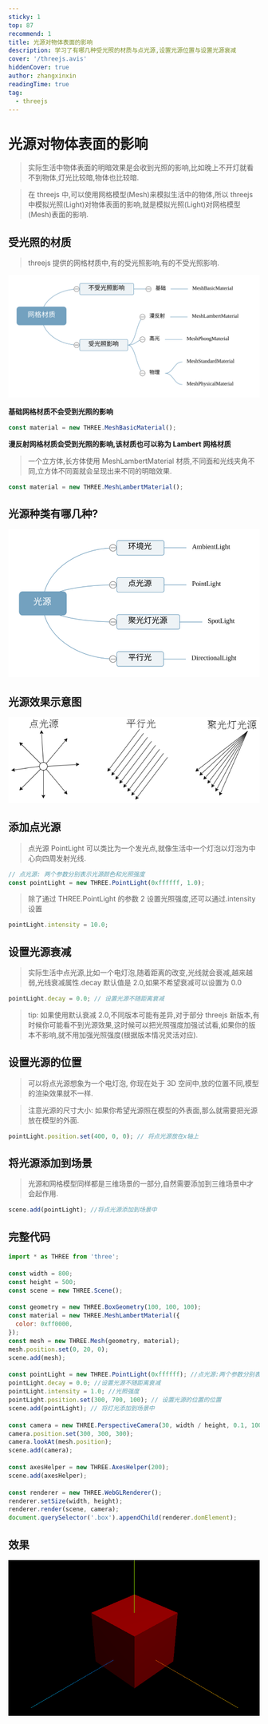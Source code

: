 ```yaml
---
sticky: 1
top: 87
recommend: 1
title: 光源对物体表面的影响
description: 学习了有哪几种受光照的材质与点光源,设置光源位置与设置光源衰减
cover: '/threejs.avis'
hiddenCover: true
author: zhangxinxin
readingTime: true
tag:
  - threejs
---
```


# 光源对物体表面的影响

> 实际生活中物体表面的明暗效果是会收到光照的影响,比如晚上不开灯就看不到物体,灯光比较暗,物体也比较暗.

> 在 threejs 中,可以使用网格模型(Mesh)来模拟生活中的物体,所以 threejs 中模拟光照(Light)对物体表面的影响,就是模拟光照(Light)对网格模型(Mesh)表面的影响.

## 受光照的材质

> threejs 提供的网格材质中,有的受光照影响,有的不受光照影响.

![](../public/threejs/网格材质.svg)

**基础网格材质不会受到光照的影响**

```js
const material = new THREE.MeshBasicMaterial();
```

**漫反射网格材质会受到光照的影响,该材质也可以称为 Lambert 网格材质**

> 一个立方体,长方体使用 MeshLambertMaterial 材质,不同面和光线夹角不同,立方体不同面就会呈现出来不同的明暗效果.

```js
const material = new THREE.MeshLambertMaterial();
```

## 光源种类有哪几种?

![](../public/threejs/光源.svg)

## 光源效果示意图

![](../public/threejs/光源示意图.png)

## 添加点光源

> 点光源 PointLight 可以类比为一个发光点,就像生活中一个灯泡以灯泡为中心向四周发射光线.

```js
// 点光源: 两个参数分别表示光源颜色和光照强度
const pointLight = new THREE.PointLight(0xffffff, 1.0);
```

> 除了通过 THREE.PointLight 的参数 2 设置光照强度,还可以通过.intensity 设置

```js
pointLight.intensity = 10.0;
```

## 设置光源衰减

> 实际生活中点光源,比如一个电灯泡,随着距离的改变,光线就会衰减,越来越弱,光线衰减属性.decay 默认值是 2.0,如果不希望衰减可以设置为 0.0

```js
pointLight.decay = 0.0; // 设置光源不随距离衰减
```

> tip: 如果使用默认衰减 2.0,不同版本可能有差异,对于部分 threejs 新版本,有时候你可能看不到光源效果,这时候可以把光照强度加强试试看,如果你的版本不影响,就不用加强光照强度(根据版本情况灵活对应).

## 设置光源的位置

> 可以将点光源想象为一个电灯泡, 你现在处于 3D 空间中,放的位置不同,模型的渲染效果就不一样.

> 注意光源的尺寸大小: 如果你希望光源照在模型的外表面,那么就需要把光源放在模型的外面.

```js
pointLight.position.set(400, 0, 0); // 将点光源放在x轴上
```

## 将光源添加到场景

> 光源和网格模型同样都是三维场景的一部分,自然需要添加到三维场景中才会起作用.

```js
scene.add(pointLight); //将点光源添加到场景中
```

## 完整代码

```js
import * as THREE from 'three';

const width = 800;
const height = 500;
const scene = new THREE.Scene();

const geometry = new THREE.BoxGeometry(100, 100, 100);
const material = new THREE.MeshLambertMaterial({
  color: 0xff0000,
});
const mesh = new THREE.Mesh(geometry, material);
mesh.position.set(0, 20, 0);
scene.add(mesh);

const pointLight = new THREE.PointLight(0xffffff); //点光源:两个参数分别表示光源颜色和光照强度
pointLight.decay = 0.0; //设置光源不随距离衰减
pointLight.intensity = 1.0; //光照强度
pointLight.position.set(300, 700, 100); // 设置光源的位置的位置
scene.add(pointLight); // 将灯光添加到场景中

const camera = new THREE.PerspectiveCamera(30, width / height, 0.1, 1000);
camera.position.set(300, 300, 300);
camera.lookAt(mesh.position);
scene.add(camera);

const axesHelper = new THREE.AxesHelper(200);
scene.add(axesHelper);

const renderer = new THREE.WebGLRenderer();
renderer.setSize(width, height);
renderer.render(scene, camera);
document.querySelector('.box').appendChild(renderer.domElement);
```

## 效果

![](../public/threejs/点光源.png)
